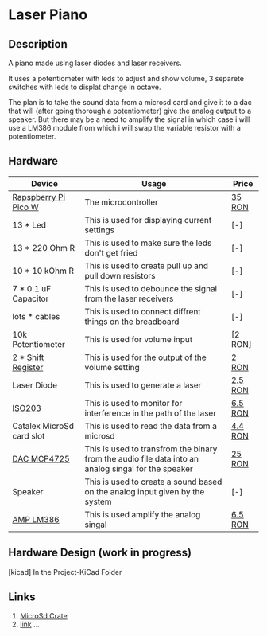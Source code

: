 # Laser Piano

## Description

<!-- Describe in a few words your project idea. -->
A piano made using laser diodes and laser receivers.


It uses a potentiometer with leds to adjust and show volume, 3 separete switches with leds to displat change in octave.


The plan is to take the sound data from a microsd card and give it to a dac that will (after going thorough a potentiometer) give the analog output to a speaker.
But there may be a need to amplify the signal in which case i will use a LM386 module from which i will swap the variable resistor with a potentiometer.
## Hardware

<!-- Fill out this table with all the hardware components that you mght need.

The format is 
```
| [Device](link://to/device) | This is used ... | [price](link://to/store) |

```

-->

| Device | Usage | Price |
|--------|--------|-------|
| [Rapspberry Pi Pico W](https://www.raspberrypi.com/documentation/microcontrollers/raspberry-pi-pico.html) | The microcontroller | [35 RON](https://www.optimusdigital.ro/en/raspberry-pi-boards/12394-raspberry-pi-pico-w.html) |
| 13 * Led | This is used for displaying current settings | [-] |
| 13 * 220 Ohm R | This is used to make sure the leds don't get fried | [-] |
| 10 * 10 kOhm R | This is used to create pull up and pull down resistors | [-] |
| 7 * 0.1 uF Capacitor | This is used to debounce the signal from the laser receivers | [-] |
| lots * cables | This is used to connect diffrent things on the breadboard | [-] |
| 10k Potentiometer | This is used for volume input | [2 RON] |
| 2 * [Shift Register]([link://to/device](https://www.diodes.com/assets/Datasheets/74HC595.pdf)) | This is used for the output of the volume setting | [2 RON](https://www.optimusdigital.ro/en/others/2448-registru-de-deplasare-74hc595-dip-16.html) |
| Laser Diode | This is used to generate a laser | [2.5 RON]([link://to/store](https://ardushop.ro/ro/electronica/262-modul-dioda-laser-rou-5mw.html)) |
| [ISO203]([link://to/device](https://forum.arduino.cc/t/documents-about-laser-sensor-ds18b20/1090450/5)) | This is used to monitor for interference in the path of the laser | [6.5 RON](https://www.optimusdigital.ro/en/others/3289-laser-diode-receiver.html) |
| Catalex MicroSd card slot | This is used to read the data from a microsd | [4.4 RON]([link://to/store](https://www.optimusdigital.ro/en/memories/1516-microsd-card-slot-module.html)) |
| [DAC MCP4725]([link://to/device](https://ww1.microchip.com/downloads/en/devicedoc/22039d.pdf)) | This is used to transfrom the binary from the audio file data into an analog singal for the speaker | [25 RON]([link://to/store](https://www.optimusdigital.ro/en/others/1327-dac-mcp4725-module-with-i2c-interface.html?search_query=dac&results=62)) |
| Speaker | This is used to create a sound based on the analog input given by the system | [-] |
| [AMP LM386]([link://to/device](https://www.ti.com/lit/ds/symlink/lm386.pdf)) | This is used amplify the analog singal | [6.5 RON]([link://to/store](https://ardushop.ro/ro/electronica/241-modul-amplificator-audio-lm386.html)) |

## Hardware Design (work in progress)
[kicad] In the Project-KiCad Folder


## Links

<!-- Add a few links that got you the idea and that you think you will use for your project -->

1. [MicroSd Crate](https://github.com/rust-embedded-community/embedded-sdmmc-rs)
2. [link](https://example3.com)
...
